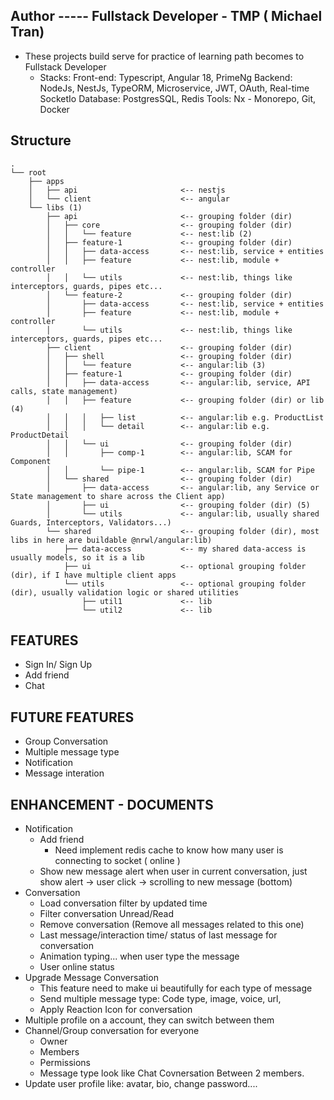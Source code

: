 ## Author ----- Fullstack Developer - TMP ( Michael Tran)
- These projects build serve for practice of learning path becomes to Fullstack Developer 
    - Stacks:
        Front-end: Typescript, Angular 18, PrimeNg
        Backend: NodeJs, NestJs, TypeORM, Microservice, JWT, OAuth, Real-time SocketIo
        Database: PostgresSQL, Redis
        Tools: Nx - Monorepo, Git, Docker

## Structure

```
.
└── root
    ├── apps
    │   ├── api                       <-- nestjs
    │   └── client                    <-- angular
    └── libs (1)
        ├── api                       <-- grouping folder (dir)
        │   ├── core                  <-- grouping folder (dir)
        │   │   └── feature           <-- nest:lib (2)
        │   ├── feature-1             <-- grouping folder (dir)
        │   │   ├── data-access       <-- nest:lib, service + entities
        │   │   ├── feature           <-- nest:lib, module + controller
        │   │   └── utils             <-- nest:lib, things like interceptors, guards, pipes etc...
        │   └── feature-2             <-- grouping folder (dir)
        │       ├── data-access       <-- nest:lib, service + entities
        │       ├── feature           <-- nest:lib, module + controller
        │       └── utils             <-- nest:lib, things like interceptors, guards, pipes etc...
        ├── client                    <-- grouping folder (dir)
        │   ├── shell                 <-- grouping folder (dir) 
        │   │   └── feature           <-- angular:lib (3)
        │   ├── feature-1             <-- grouping folder (dir)
        │   │   ├── data-access       <-- angular:lib, service, API calls, state management)
        │   │   ├── feature           <-- grouping folder (dir) or lib (4)
        │   │   │   ├── list          <-- angular:lib e.g. ProductList
        │   │   │   └── detail        <-- angular:lib e.g. ProductDetail
        │   │   └── ui                <-- grouping folder (dir)
        │   │       ├── comp-1        <-- angular:lib, SCAM for Component
        │   │       └── pipe-1        <-- angular:lib, SCAM for Pipe
        │   └── shared                <-- grouping folder (dir)
        │       ├── data-access       <-- angular:lib, any Service or State management to share across the Client app)
        │       ├── ui                <-- grouping folder (dir) (5)
        │       └── utils             <-- angular:lib, usually shared Guards, Interceptors, Validators...)
        └── shared                    <-- grouping folder (dir), most libs in here are buildable @nrwl/angular:lib)
            ├── data-access           <-- my shared data-access is usually models, so it is a lib
            ├── ui                    <-- optional grouping folder (dir), if I have multiple client apps
            └── utils                 <-- optional grouping folder (dir), usually validation logic or shared utilities
                ├── util1             <-- lib
                └── util2             <-- lib
```

## FEATURES
- Sign In/ Sign Up
- Add friend
- Chat

## FUTURE FEATURES
- Group Conversation
- Multiple message type
- Notification
- Message interation

## ENHANCEMENT - DOCUMENTS
- Notification
    - Add friend
        - Need implement redis cache to know how many user is connecting to socket ( online )
    - Show new message alert when user in current conversation, just show alert -> user click -> scrolling to new message (bottom)
- Conversation
    - Load conversation filter by updated time 
    - Filter conversation Unread/Read
    - Remove conversation (Remove all messages related to this one)
    - Last message/interaction time/ status of last message for conversation
    - Animation typing... when user type the message
    - User online status
- Upgrade Message Conversation
    - This feature need to make ui beautifully for each type of message
    - Send multiple message type: Code type, image, voice, url, 
    - Apply Reaction Icon for conversation
- Multiple profile on a account, they can switch between them
- Channel/Group conversation for everyone 
    - Owner
    - Members
    - Permissions
    - Message type look like Chat Covnersation Between 2 members.
- Update user profile like: avatar, bio, change password....

